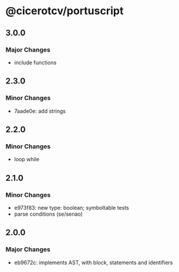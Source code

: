 # @cicerotcv/portuscript

## 3.0.0

### Major Changes

- include functions

## 2.3.0

### Minor Changes

- 7aade0e: add strings

## 2.2.0

### Minor Changes

- loop while

## 2.1.0

### Minor Changes

- e973f83: new type: boolean; symboltable tests
- parse conditions (se/senao)

## 2.0.0

### Major Changes

- eb9672c: implements AST, with block, statements and identifiers
